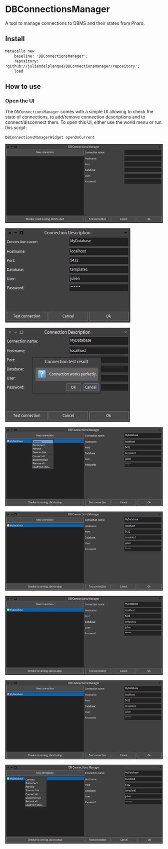 # DBConnectionsManager
A tool to manage connections to DBMS and their states from Pharo.

## Install
```
Metacello new
    baseline: 'DBConnectionsManager';
    repository: 'github://juliendelplanque/DBConnectionsManager/repository';
    load
```

## How to use

### Open the UI
The `DBConnectionsManager` comes with a simple UI allowing to check the state
of connections, to add/remove connection descriptions and to connect/disconnect
them. To open this UI, either use the world menu or run this script:
```
DBConnectionsManagerWidget openOnCurrent
```

![Connections manager empty](https://raw.githubusercontent.com/juliendelplanque/DBConnectionsManager/master/screenshots/DBConnectionsManager.png)

![Connections manager new connection](https://raw.githubusercontent.com/juliendelplanque/DBConnectionsManager/master/screenshots/ConnectionDescription.png)

![Connection test](https://raw.githubusercontent.com/juliendelplanque/DBConnectionsManager/master/screenshots/ConnectionDescription2.png)

![Connection connect](https://raw.githubusercontent.com/juliendelplanque/DBConnectionsManager/master/screenshots/DBConnectionsManager1.png)

![Connection not checked](https://raw.githubusercontent.com/juliendelplanque/DBConnectionsManager/master/screenshots/DBConnectionsManager2.png)

![Connection not checked](https://raw.githubusercontent.com/juliendelplanque/DBConnectionsManager/master/screenshots/DBConnectionsManager3.png)

![Connection not checked](https://raw.githubusercontent.com/juliendelplanque/DBConnectionsManager/master/screenshots/DBConnectionsManager4.png)

![Connection not checked](https://raw.githubusercontent.com/juliendelplanque/DBConnectionsManager/master/screenshots/DBConnectionsManager5.png)

